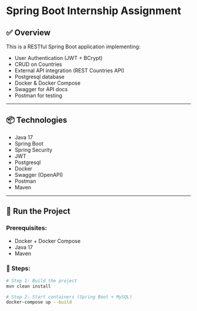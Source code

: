 # Spring Boot Internship Assignment

## ✅ Overview
This is a RESTful Spring Boot application implementing:
- User Authentication (JWT + BCrypt)
- CRUD on Countries
- External API integration (REST Countries API)
- Postgresql  database
- Docker & Docker Compose
- Swagger for API docs
- Postman for testing

---

## 📦 Technologies
- Java 17
- Spring Boot
- Spring Security
- JWT
- Postgresql
- Docker
- Swagger (OpenAPI)
- Postman
- Maven

---

## 🚀 Run the Project

### Prerequisites:
- Docker + Docker Compose
- Java 17
- Maven

### 🔧 Steps:
```bash
# Step 1: Build the project
mvn clean install

# Step 2: Start containers (Spring Boot + MySQL)
docker-compose up --build
